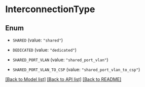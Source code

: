 # InterconnectionType

## Enum


* `SHARED` (value: `"shared"`)

* `DEDICATED` (value: `"dedicated"`)

* `SHARED_PORT_VLAN` (value: `"shared_port_vlan"`)

* `SHARED_PORT_VLAN_TO_CSP` (value: `"shared_port_vlan_to_csp"`)


[[Back to Model list]](../README.md#documentation-for-models) [[Back to API list]](../README.md#documentation-for-api-endpoints) [[Back to README]](../README.md)


